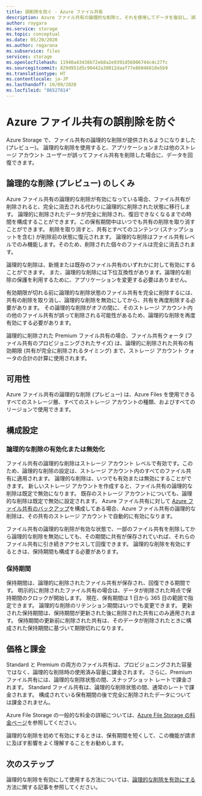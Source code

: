 ```yaml
---
title: 誤削除を防ぐ - Azure ファイル共有
description: Azure ファイル共有の論理的な削除と、それを使用してデータを復旧し、誤削除を防ぐ方法について説明します。
author: roygara
ms.service: storage
ms.topic: conceptual
ms.date: 05/28/2020
ms.author: rogarana
ms.subservice: files
services: storage
ms.openlocfilehash: 11940a43438b72eb8a2e9391d56806744c4c27fc
ms.sourcegitcommit: 829d951d5c90442a38012daaf77e86046018e5b9
ms.translationtype: HT
ms.contentlocale: ja-JP
ms.lasthandoff: 10/09/2020
ms.locfileid: "86527814"
---
```

# <a name="prevent-accidental-deletion-of-azure-file-shares"></a>Azure ファイル共有の誤削除を防ぐ

Azure Storage で、ファイル共有の論理的な削除が提供されるようになりました (プレビュー)。 論理的な削除を使用すると、アプリケーションまたは他のストレージ アカウント ユーザーが誤ってファイル共有を削除した場合に、データを回復できます。

## <a name="how-soft-delete-preview-works"></a>論理的な削除 (プレビュー) のしくみ

Azure ファイル共有の論理的な削除が有効になっている場合、ファイル共有が削除されると、完全に消去される代わりに論理的に削除された状態に移行します。 論理的に削除されたデータが完全に削除され、復旧できなくなるまでの時間を構成することができます。この保有期間中はいつでも共有の削除を取り消すことができます。 削除を取り消すと、共有とすべてのコンテンツ (スナップショットを含む) が削除前の状態に復元されます。 論理的な削除はファイル共有レベルでのみ機能します。そのため、削除された個々のファイルは完全に消去されます。

論理的な削除は、新規または既存のファイル共有のいずれかに対して有効にすることができます。 また、論理的な削除には下位互換性があります。論理的な削除の保護を利用するために、アプリケーションを変更する必要はありません。 

有効期限が切れる前に論理的な削除状態のファイル共有を完全に削除するには、共有の削除を取り消し、論理的な削除を無効にしてから、共有を再度削除する必要があります。 その論理的な削除がオフの間に、そのストレージ アカウント内の他のファイル共有が誤って削除される可能性があるため、論理的な削除を再度有効にする必要があります。

論理的に削除された Premium ファイル共有の場合、ファイル共有クォータ (ファイル共有のプロビジョニングされたサイズ) は、論理的に削除された共有の有効期限 (共有が完全に削除されるタイミング) まで、ストレージ アカウント クォータの合計の計算に使用されます。

## <a name="availability"></a>可用性

Azure ファイル共有の論理的な削除 (プレビュー) は、Azure Files を使用できるすべてのストレージ層、すべてのストレージ アカウントの種類、およびすべてのリージョンで使用できます。

## <a name="configuration-settings"></a>構成設定

### <a name="enabling-or-disabling-soft-delete"></a>論理的な削除の有効化または無効化

ファイル共有の論理的な削除はストレージ アカウント レベルで有効です。このため、論理的な削除の設定は、ストレージ アカウント内のすべてのファイル共有に適用されます。 論理的な削除は、いつでも有効または無効にすることができます。 新しいストレージ アカウントを作成すると、ファイル共有の論理的な削除は既定で無効になります。 既存のストレージ アカウントについても、論理的な削除は既定で無効に設定されます。 Azure ファイル共有に対して [Azure ファイル共有のバックアップ](../../backup/azure-file-share-backup-overview.md)を構成してある場合、Azure ファイル共有の論理的な削除は、その共有のストレージ アカウントで自動的に有効になります。

ファイル共有の論理的な削除が有効な状態で、一部のファイル共有を削除してから論理的な削除を無効にしても、その期間に共有が保存されていれば、それらのファイル共有に引き続きアクセスして回復できます。 論理的な削除を有効にするときは、保持期間も構成する必要があります。

### <a name="retention-period"></a>保持期間

保持期間は、論理的に削除されたファイル共有が保存され、回復できる期間です。 明示的に削除されたファイル共有の場合は、データが削除された時点で保持期間のクロックが開始します。 現在、保有期間は 1 日から 365 日の範囲で指定できます。 論理的な削除のリテンション期間はいつでも変更できます。 更新された保持期間は、保持期間が更新された後に削除された共有にのみ適用されます。 保持期間の更新前に削除された共有は、そのデータが削除されたときに構成された保持期間に基づいて期限切れになります。

## <a name="pricing-and-billing"></a>価格と課金

Standard と Premium の両方のファイル共有は、プロビジョニングされた容量ではなく、論理的な削除時の使用済み容量に課金されます。 さらに、Premium ファイル共有には、論理的な削除状態の間、スナップショット レートで課金されます。 Standard ファイル共有は、論理的な削除状態の間、通常のレートで課金されます。 構成されている保有期間の後で完全に削除されたデータについては課金されません。

Azure File Storage の一般的な料金の詳細については、[Azure File Storage の料金ページ](https://azure.microsoft.com/pricing/details/storage/files/)を参照してください。

論理的な削除を初めて有効にするときは、保有期間を短くして、この機能が請求に及ぼす影響をよく理解することをお勧めします。

## <a name="next-steps"></a>次のステップ

論理的な削除を有効にして使用する方法については、[論理的な削除を有効にする](storage-files-enable-soft-delete.md)方法に関する記事を参照してください。
